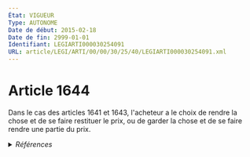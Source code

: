 ```yaml
---
État: VIGUEUR
Type: AUTONOME
Date de début: 2015-02-18
Date de fin: 2999-01-01
Identifiant: LEGIARTI000030254091
URL: article/LEGI/ARTI/00/00/30/25/40/LEGIARTI000030254091.xml
---
```


<h1>Article 1644</h1>

Dans le cas des articles 1641 et 1643, l'acheteur a le choix de rendre la chose
et de se faire restituer le prix, ou de garder la chose et de se faire rendre
une partie du prix.


<details>
  <summary><em>Références</em></summary>

  <h2>Articles faisant référence à l'article</h2>
  
  <ul>
    <li>
      <a href="https://legal.tricoteuses.fr//redirection/LEGIARTI000006441924?vers=git&vers=legifrance">Code civil - article 1641 AUTONOME VIGUEUR, en vigueur depuis le 1804-03-16</a> CITATION cible
    </li>
    <li>
      <a href="https://legal.tricoteuses.fr//redirection/LEGIARTI000006441953?vers=git&vers=legifrance">Code civil - article 1643 AUTONOME VIGUEUR, en vigueur depuis le 1804-03-21</a> CITATION cible
    </li>
    <li>
      <a href="https://legal.tricoteuses.fr//redirection/LEGIARTI000030249645?vers=git&vers=legifrance">LOI n° 2015-177 du 16 février 2015 relative à la modernisation et à la simplification du droit et des procédures dans les domaines de la justice et des affaires intérieures - article 10 ENTIEREMENT_MODIF</a> MODIFIE source
    </li>
  </ul>
  
  <h2>Références faites par l'article</h2>
  
  <ul>
    <li>
      1935-06-29 CITATION cible <a href="https://legal.tricoteuses.fr//redirection/LEGIARTI000006468362?vers=git&vers=legifrance">Loi du 29 juin 1935 relative au règlement du prix de vente des fonds de commerce - article 13 AUTONOME ABROGE, en vigueur du 1935-06-30 au 2000-09-21</a>
    </li>
    <li>
      2014-12-18 CITATION cible <a href="https://legal.tricoteuses.fr//redirection/LEGIARTI000030082011?vers=git&vers=legifrance">Arrêté du 18 décembre 2014 relatif aux informations contenues dans les conditions générales de vente en matière de garantie légale - article 3 AUTONOME ABROGE, en vigueur du 2015-01-01 au 2023-02-03</a>
    </li>
    <li>
      2015-02-16 MODIFIE cible <a href="https://legal.tricoteuses.fr//redirection/LEGIARTI000030249645?vers=git&vers=legifrance">LOI n° 2015-177 du 16 février 2015 relative à la modernisation et à la simplification du droit et des procédures dans les domaines de la justice et des affaires intérieures - article 10 ENTIEREMENT_MODIF</a>
    </li>
    <li>
      2999-01-01 CITATION source <a href="https://legal.tricoteuses.fr//redirection/LEGIARTI000006441924?vers=git&vers=legifrance">Code civil - article 1641 AUTONOME VIGUEUR, en vigueur depuis le 1804-03-16</a>
    </li>
    <li>
      2999-01-01 CITATION source <a href="https://legal.tricoteuses.fr//redirection/LEGIARTI000006441953?vers=git&vers=legifrance">Code civil - article 1643 AUTONOME VIGUEUR, en vigueur depuis le 1804-03-21</a>
    </li>
    <li>
      2999-01-01 CITATION cible <a href="https://legal.tricoteuses.fr//redirection/LEGIARTI000006220630?vers=git&vers=legifrance">Code de commerce - article L141-3 AUTONOME VIGUEUR, en vigueur depuis le 2000-09-21</a>
    </li>
    <li>
      2999-01-01 CONCORDANCE cible <a href="https://legal.tricoteuses.fr//redirection/LEGIARTI000006292204?vers=git&vers=legifrance">Code de la consommation - article L211-1 AUTONOME ABROGE, en vigueur du 2005-02-18 au 2016-07-01</a>
    </li>
    <li>
      2999-01-01 CITATION cible <a href="https://legal.tricoteuses.fr//redirection/LEGIARTI000006583103?vers=git&vers=legifrance">Code rural (nouveau) - article L213-7 AUTONOME VIGUEUR, en vigueur depuis le 2000-09-21</a>
    </li>
    <li>
      2999-01-01 CITATION cible <a href="https://legal.tricoteuses.fr//redirection/LEGIARTI000006586249?vers=git&vers=legifrance">Code rural (nouveau) - article L913-7 AUTONOME TRANSFERE, en vigueur du 2000-06-22 au 2000-09-21</a>
    </li>
    <li>
      2999-01-01 CITATION cible <a href="https://legal.tricoteuses.fr//redirection/LEGIARTI000006579906?vers=git&vers=legifrance">Code rural (ancien) - article 287 AUTONOME ABROGE, en vigueur du 1955-04-19 au 2000-06-22</a>
    </li>
    <li>
      CODIFICATION source Loi 1804-03-06
    </li>
  </ul>
</details>
